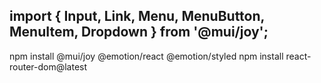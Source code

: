## import { Input, Link, Menu, MenuButton, MenuItem, Dropdown } from '@mui/joy';
npm install @mui/joy @emotion/react @emotion/styled
npm install react-router-dom@latest
